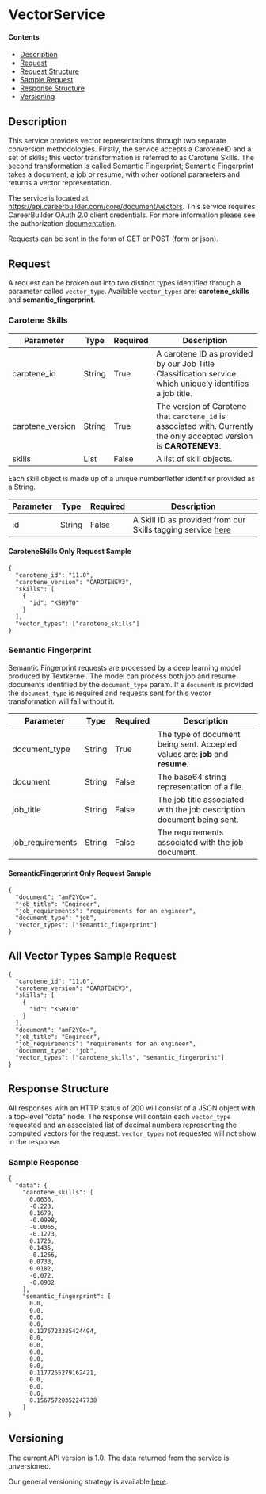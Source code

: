 VectorService
=============

#### Contents

- [Description](#description)
- [Request](#request)
- [Request Structure](#request-structure)
- [Sample Request](#sample-request)
- [Response Structure](#response-structure)
- [Versioning](#versioning)

## Description

This service provides vector representations through two separate conversion methodologies. Firstly, the service accepts a CaroteneID and a set of skills; this vector transformation is referred to as Carotene Skills. The second transformation is called Semantic Fingerprint; Semantic Fingerprint takes a document, a job or resume, with other optional parameters and returns a vector representation.


The service is located at https://api.careerbuilder.com/core/document/vectors.  This service requires CareerBuilder OAuth 2.0 client credentials. For more information please see the authorization [documentation](/Readme.md#access).

Requests can be sent in the form of GET or POST (form or json).

## Request

A request can be broken out into two distinct types identified through a parameter called `vector_type`. Available  `vector_types` are: **carotene_skills** and **semantic_fingerprint**.

### Carotene Skills

| Parameter  | Type | Required |  Description |
|------------|------|----------|--------------|
| carotene_id | String | True | A carotene ID as provided by our Job Title Classification service which uniquely identifies a job title.
| carotene_version   | String | True | The version of Carotene that `carotene_id` is associated with. Currently the only accepted version is **CAROTENEV3**.
| skills | List | False | A list of skill objects.

Each skill object is made up of a unique number/letter identifier provided as a String.

| Parameter  | Type | Required |  Description |
|------------|------|----------|--------------|
| id | String | False | A Skill ID as provided from our Skills tagging service [here](https://github.com/careerbuilder/DataScienceAPIDocumentation/blob/master/Skills.md)

#### CaroteneSkills Only Request Sample
```
{
  "carotene_id": "11.0",
  "carotene_version": "CAROTENEV3",
  "skills": [
    {
      "id": "KSH9TO"
    }
  ],
  "vector_types": ["carotene_skills"]
}

```

### Semantic Fingerprint
Semantic Fingerprint requests are processed by a deep learning model produced by Textkernel. The model can process both job and resume documents identified by the `document_type` param. If a `document` is provided the `document_type` is required and requests sent for this vector transformation will fail without it.

| Parameter  | Type | Required |  Description |
|------------|------|----------|--------------|
| document_type | String | True | The type of document being sent. Accepted values are: **job** and **resume**.
| document   | String | False | The base64 string representation of a file.
| job_title | String | False | The job title associated with the job description document being sent.
| job_requirements | String | False | The requirements associated with the job document.

#### SemanticFingerprint Only Request Sample
```
{
  "document": "amF2YQo=",
  "job_title": "Engineer",
  "job_requirements": "requirements for an engineer",
  "document_type": "job",
  "vector_types": ["semantic_fingerprint"]
}
```

## All Vector Types Sample Request
```
{
  "carotene_id": "11.0",
  "carotene_version": "CAROTENEV3",
  "skills": [
    {
      "id": "KSH9TO"
    }
  ],
  "document": "amF2YQo=",
  "job_title": "Engineer",
  "job_requirements": "requirements for an engineer",
  "document_type": "job",
  "vector_types": ["carotene_skills", "semantic_fingerprint"]
}
```


## Response Structure

All responses with an HTTP status of 200 will consist of a JSON object with a top-level "data" node. The response will contain each `vector_type` requested and an associated list of decimal numbers representing the computed vectors for the request. `vector_types` not requested will not show in the response.

### Sample Response
```
{
  "data": {
    "carotene_skills": [
      0.0636,
      -0.223,
      0.1679,
      -0.0998,
      -0.0065,
      -0.1273,
      0.1725,
      0.1435,
      -0.1266,
      0.0733,
      0.0182,
      -0.072,
      -0.0932
    ],
    "semantic_fingerprint": [
      0.0,
      0.0,
      0.0,
      0.0,
      0.1276723385424494,
      0.0,
      0.0,
      0.0,
      0.0,
      0.0,
      0.1177265279162421,
      0.0,
      0.0,
      0.0,
      0.15675720352247738
    ]
}

```

## Versioning
The current API version is 1.0. The data returned from the service is unversioned.

Our general versioning strategy is available [here](/Versioning.md).
